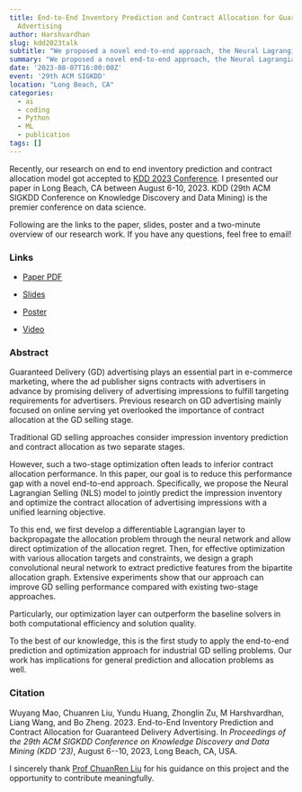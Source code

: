 ```yaml
---
title: End-to-End Inventory Prediction and Contract Allocation for Guaranteed Delivery
  Advertising
author: Harshvardhan
slug: kdd2023talk
subtitle: "We proposed a novel end-to-end approach, the Neural Lagrangian Selling (NLS) model, to improve Guaranteed Delivery (GD) advertising by concurrently predicting ad impression inventory and optimizing contract allocation. The model incorporates a differentiable Lagrangian layer and a graph convolutional neural network to enable direct optimization of allocation regret."
summary: "We proposed a novel end-to-end approach, the Neural Lagrangian Selling (NLS) model, to improve Guaranteed Delivery (GD) advertising by concurrently predicting ad impression inventory and optimizing contract allocation"
date: '2023-08-07T16:00:00Z'
event: '29th ACM SIGKDD'
location: "Long Beach, CA"
categories:
  - ai
  - coding
  - Python
  - ML
  - publication
tags: []
---
```


Recently, our research on end to end inventory prediction and contract allocation model got accepted to [KDD 2023 Conference](https://kdd.org/kdd2023/). I presented our paper in Long Beach, CA between August 6-10, 2023. KDD (29th ACM SIGKDD Conference on Knowledge Discovery and Data Mining) is the premier conference on data science. 

Following are the links to the paper, slides, poster and a two-minute overview of our research work. If you have any questions, feel free to email!

### Links

-   [Paper PDF](/docs/kdd2023/E2E_Paper.pdf)

-   [Slides](/docs/kdd2023/E2E_Slides.pdf)

-   [Poster](/docs/kdd2023/E2E_Poster.pdf)

-   [Video](https://www.youtube.com/watch?v=Ghh8qRZDFJw)

### Abstract

Guaranteed Delivery (GD) advertising plays an essential part in e-commerce marketing, where the ad publisher signs contracts with advertisers in advance by promising delivery of advertising impressions to fulfill targeting requirements for advertisers. Previous research on GD advertising mainly focused on online serving yet overlooked the importance of contract allocation at the GD selling stage.

Traditional GD selling approaches consider impression inventory prediction and contract allocation as two separate stages.

However, such a two-stage optimization often leads to inferior contract allocation performance. In this paper, our goal is to reduce this performance gap with a novel end-to-end approach. Specifically, we propose the Neural Lagrangian Selling (NLS) model to jointly predict the impression inventory and optimize the contract allocation of advertising impressions with a unified learning objective.

To this end, we first develop a differentiable Lagrangian layer to backpropagate the allocation problem through the neural network and allow direct optimization of the allocation regret. Then, for effective optimization with various allocation targets and constraints, we design a graph convolutional neural network to extract predictive features from the bipartite allocation graph. Extensive experiments show that our approach can improve GD selling performance compared with existing two-stage approaches.

Particularly, our optimization layer can outperform the baseline solvers in both computational efficiency and solution quality.

To the best of our knowledge, this is the first study to apply the end-to-end prediction and optimization approach for industrial GD selling problems. Our work has implications for general prediction and allocation problems as well.

### Citation

Wuyang Mao, Chuanren Liu, Yundu Huang, Zhonglin Zu, M Harshvardhan, Liang Wang, and Bo Zheng. 2023. End-to-End Inventory Prediction and Contract Allocation for Guaranteed Delivery Advertising. In *Proceedings of the 29th ACM SIGKDD Conference on Knowledge Discovery and Data Mining (KDD '23)*, August 6--10, 2023, Long Beach, CA, USA.

I sincerely thank [Prof ChuanRen Liu](https://datamining.utk.edu/) for his guidance on this project and the opportunity to contribute meaningfully.
